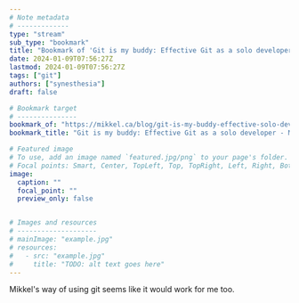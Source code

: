```yaml
---
# Note metadata
# -------------
type: "stream"
sub_type: "bookmark"
title: "Bookmark of 'Git is my buddy: Effective Git as a solo developer - Mikkel Paulson'"
date: 2024-01-09T07:56:27Z
lastmod: 2024-01-09T07:56:27Z
tags: ["git"]
authors: ["synesthesia"]
draft: false

# Bookmark target
# ---------------
bookmark_of: "https://mikkel.ca/blog/git-is-my-buddy-effective-solo-developer/"
bookmark_title: "Git is my buddy: Effective Git as a solo developer - Mikkel Paulson"

# Featured image
# To use, add an image named `featured.jpg/png` to your page's folder.
# Focal points: Smart, Center, TopLeft, Top, TopRight, Left, Right, BottomLeft, Bottom, BottomRight.
image:
  caption: ""
  focal_point: ""
  preview_only: false


# Images and resources
# --------------------
# mainImage: "example.jpg"
# resources:
#   - src: "example.jpg"
#     title: "TODO: alt text goes here"
---
```

Mikkel's way of using git seems like it would work for me too.
